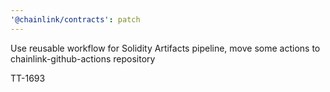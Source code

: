 ```yaml
---
'@chainlink/contracts': patch
---
```


Use reusable workflow for Solidity Artifacts pipeline, move some actions to chainlink-github-actions repository


TT-1693